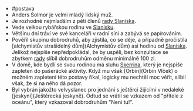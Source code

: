 - #postava
- Anders Solmor je velmi mladý lidský muž.
- Je rozhodně nejmladším z pěti členů [rady Slaniska](6572ee5e-e2bd-459b-9d8c-fb7c26a84f29).
- Vede velkou rybářskou rodinu ve [Slanisku](Slanisko).
- Většinu dní tráví ve své kanceláři v radní síni a zabývá se papírováním.
- Pověřil skupinu dobrodruhů, aby zjistila, co se děje, a případně pročistila [alchymistův strašidelný dům](Alchymistův dům) asi hodinu od [Slaniska](Slanisko). Jelikož nejspíše nepředpokládal, že by uspěli, bez konzultace se zbytkem [rady](6572ee5e-e2bd-459b-9d8c-fb7c26a84f29) slíbil dobrodruhům odměnu minimálně 100 zl.
- V domě, kde bydlí se svou rodinou má sluhu [Skerrina](Skerrin), který je nejspíše zapleten do pašerácké aktivity. Když mu však [Orbin](Orbin Vlček) o možném zapletení této postavy říkal, logicky mu nechtěl moc věřit, slíbil však, že si na něho dá pozor.
- Byl vybrán jakožto velvyslanec pro jednání s ještěrci žijícími v nedaleké [jeskyni](Ještěrecká jeskyně). Odtud se vrátil se vzkazem od "přítele z oceánu", který vzkazoval dobrodruhům "Není tu!".